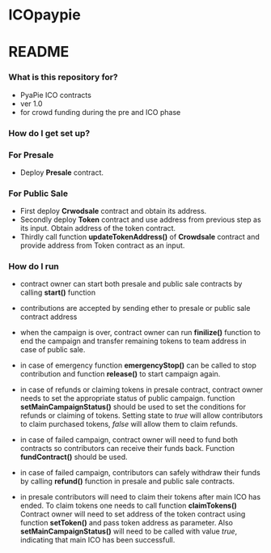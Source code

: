 # ICOpaypie

# README #



### What is this repository for? 

* PyaPie ICO contracts
* ver 1.0
* for crowd funding during the pre and ICO phase


### How do I get set up? 

### For Presale

* Deploy **Presale** contract. 

### For Public Sale


* First deploy **Crwodsale** contract and obtain its address.  
* Secondly deploy **Token** contract and use address from previous step as its input. Obtain address of the token contract.  
* Thirdly call function **updateTokenAddress()** of **Crowdsale** contract and provide address from Token contract as an input.


### How do I run

* contract owner can start both presale and public sale contracts by calling **start()** function
* contributions are accepted by sending ether to presale or public sale contract address
* when the campaign is over, contract owner can run **finilize()** function to end the campaign and transfer remaining tokens to team address in case of public sale. 
* in case of emergency function **emergencyStop()** can be called to stop contribution and function **release()** to start campaign again. 
* in case of refunds or claiming tokens in presale contract, contract owner needs to set the appropriate status of public campaign.
 function **setMainCampaignStatus()** should be used to set the conditions for refunds or claiming of tokens. 
 Setting state to *true* will allow contributors to claim purchased tokens, *false* will allow them to claim refunds. 
* in case of failed campaign, contract owner will need to fund both contracts so contributors can receive their funds back.
 Function **fundContract()** should be used. 

* in case of failed campaign, contributors can safely withdraw their funds by calling **refund()** function in presale and public sale contracts. 
* in presale contributors will need to claim their tokens after main ICO has ended. To claim tokens one needs to call function **claimTokens()**
Contract owner will need to set address of the token contract using function **setToken()** and pass token address as parameter. Also **setMainCampaignStatus()** will need to be called with value *true*, indicating that main ICO has been successfull.  


